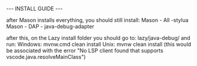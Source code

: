 --- INSTALL GUIDE ---

after Mason installs everything, you should still install:
Mason - All -stylua
Mason - DAP - java-debug-adapter

after this, on the Lazy install folder you should go to:
lazy/java-debug/
and run:
Windows: mvnw.cmd clean install
Unix: mvnw clean install
(this would be associated with the error "No LSP client found that supports vscode.java.resolveMainClass")

